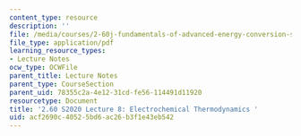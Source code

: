 ```yaml
---
content_type: resource
description: ''
file: /media/courses/2-60j-fundamentals-of-advanced-energy-conversion-spring-2020/acf2690c40525bd6ac26b3f1e43eb542_MIT2_60s20_lec8.pdf
file_type: application/pdf
learning_resource_types:
- Lecture Notes
ocw_type: OCWFile
parent_title: Lecture Notes
parent_type: CourseSection
parent_uid: 78355c2a-4e12-31cd-fe56-114491d11920
resourcetype: Document
title: '2.60 S2020 Lecture 8: Electrochemical Thermodynamics '
uid: acf2690c-4052-5bd6-ac26-b3f1e43eb542
---
```

